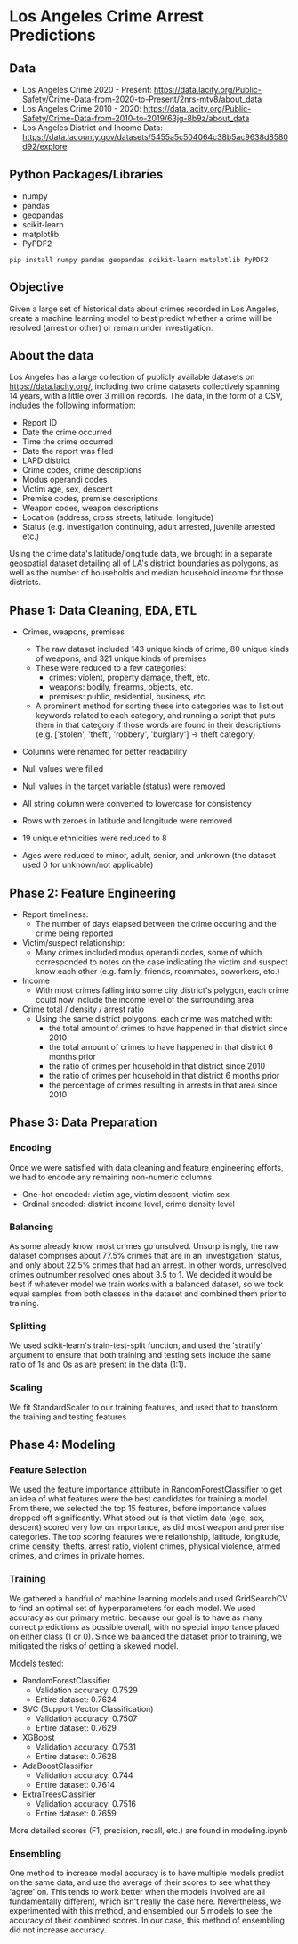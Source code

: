 # Los Angeles Crime Arrest Predictions

## Data
- Los Angeles Crime 2020 - Present: https://data.lacity.org/Public-Safety/Crime-Data-from-2020-to-Present/2nrs-mtv8/about_data
- Los Angeles Crime 2010 - 2020: https://data.lacity.org/Public-Safety/Crime-Data-from-2010-to-2019/63jg-8b9z/about_data
- Los Angeles District and Income Data: https://data.lacounty.gov/datasets/5455a5c504064c38b5ac9638d8580d92/explore

## Python Packages/Libraries
- numpy
- pandas
- geopandas
- scikit-learn
- matplotlib
- PyPDF2

`pip install numpy pandas geopandas scikit-learn matplotlib PyPDF2`

## Objective
Given a large set of historical data about crimes recorded in Los Angeles, create a machine learning model to best predict whether a crime will be resolved (arrest or other) or remain under investigation.

## About the data
Los Angeles has a large collection of publicly available datasets on https://data.lacity.org/, including two crime datasets collectively spanning 14 years, with a little over 3 million records. The data, in the form of a CSV, includes the following information:
- Report ID
- Date the crime occurred
- Time the crime occurred
- Date the report was filed
- LAPD district
- Crime codes, crime descriptions
- Modus operandi codes
- Victim age, sex, descent
- Premise codes, premise descriptions
- Weapon codes, weapon descriptions
- Location (address, cross streets, latitude, longitude)
- Status (e.g. investigation continuing, adult arrested, juvenile arrested etc.)

Using the crime data's latitude/longitude data, we brought in a separate geospatial dataset detailing all of LA's district boundaries as polygons, as well as the number of households and median household income for those districts.

## Phase 1: Data Cleaning, EDA, ETL  
- Crimes, weapons, premises
    - The raw dataset included 143 unique kinds of crime, 80 unique kinds of weapons, and 321 unique kinds of premises
    - These were reduced to a few categories:
        - crimes: violent, property damage, theft, etc.
        - weapons: bodily, firearms, objects, etc.
        - premises: public, residential, business, etc.
    - A prominent method for sorting these into categories was to list out keywords related to each category, and running a script that puts them in that category if those words are found in their descriptions (e.g. ['stolen', 'theft', 'robbery', 'burglary'] -> theft category)

- Columns were renamed for better readability
- Null values were filled
- Null values in the target variable (status) were removed
- All string column were converted to lowercase for consistency
- Rows with zeroes in latitude and longitude were removed

- 19 unique ethnicities were reduced to 8
- Ages were reduced to minor, adult, senior, and unknown (the dataset used 0 for unknown/not applicable)

## Phase 2: Feature Engineering
- Report timeliness:
    - The number of days elapsed between the crime occuring and the crime being reported
- Victim/suspect relationship:
    - Many crimes included modus operandi codes, some of which corresponded to notes on the case indicating the victim and suspect know each other (e.g. family, friends, roommates, coworkers, etc.)
- Income
    - With most crimes falling into some city district's polygon, each crime could now include the income level of the surrounding area
- Crime total / density / arrest ratio
    - Using the same district polygons, each crime was matched with:
        - the total amount of crimes to have happened in that district since 2010
        - the total amount of crimes to have happened in that district 6 months prior
        - the ratio of crimes per household in that district since 2010
        - the ratio of crimes per household in that district 6 months prior
        - the percentage of crimes resulting in arrests in that area since 2010

## Phase 3: Data Preparation
### Encoding
Once we were satisfied with data cleaning and feature engineering efforts, we had to encode any remaining non-numeric columns.
- One-hot encoded: victim age, victim descent, victim sex
- Ordinal encoded: district income level, crime density level
### Balancing
As some already know, most crimes go unsolved. Unsurprisingly, the raw dataset comprises about 77.5% crimes that are in an 'investigation' status, and only about 22.5% crimes that had an arrest. In other words, unresolved crimes outnumber resolved ones about 3.5 to 1.
We decided it would be best if whatever model we train works with a balanced dataset, so we took equal samples from both classes in the dataset and combined them prior to training.
### Splitting
We used scikit-learn's train-test-split function, and used the 'stratify' argument to ensure that both training and testing sets include the same ratio of 1s and 0s as are present in the data (1:1).
### Scaling
We fit StandardScaler to our training features, and used that to transform the training and testing features

## Phase 4: Modeling
### Feature Selection
We used the feature importance attribute in RandomForestClassifier to get an idea of what features were the best candidates for training a model. From there, we selected the top 15 features, before importance values dropped off significantly. What stood out is that victim data (age, sex, descent) scored very low on importance, as did most weapon and premise categories. The top scoring features were relationship, latitude, longitude, crime density, thefts, arrest ratio, violent crimes, physical violence, armed crimes, and crimes in private homes.
### Training
We gathered a handful of machine learning models and used GridSearchCV to find an optimal set of hyperparameters for each model. We used accuracy as our primary metric, because our goal is to have as many correct predictions as possible overall, with no special importance placed on either class (1 or 0). Since we balanced the dataset prior to training, we mitigated the risks of getting a skewed model.  

Models tested:
- RandomForestClassifier
    - Validation accuracy: 0.7529
    - Entire dataset: 0.7624
- SVC (Support Vector Classification)
    - Validation accuracy: 0.7507
    - Entire dataset: 0.7629
- XGBoost
    - Validation accuracy: 0.7531
    - Entire dataset: 0.7628
- AdaBoostClassifier
    - Validation accuracy: 0.744
    - Entire dataset: 0.7614
- ExtraTreesClassifier 
    - Validation accuracy: 0.7516
    - Entire dataset: 0.7659  

More detailed scores (F1, precision, recall, etc.) are found in modeling.ipynb

### Ensembling
One method to increase model accuracy is to have multiple models predict on the same data, and use the average of their scores to see what they 'agree' on. This tends to work better when the models involved are all fundamentally different, which isn't really the case here. Nevertheless, we experimented with this method, and ensembled our 5 models to see the accuracy of their combined scores. In our case, this method of ensembling did not increase accuracy.